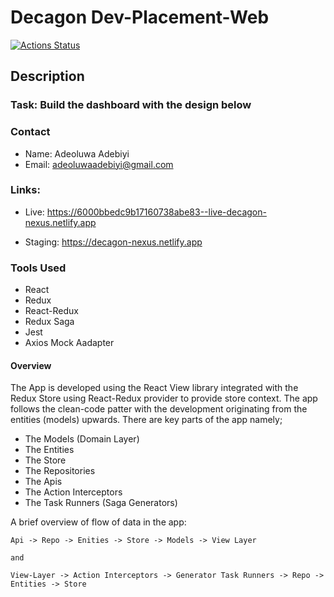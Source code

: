 # Decagon Dev-Placement-Web

[![Actions Status](https://github.com/adeoluwa-adebiyi/decagon-placement-web/workflows/Test,%20Build%20&%20Deploy/badge.svg)](https://github.com/adeoluwa-adebiyi/decagon-placement-web/actions)


## Description

### Task: Build the dashboard with the design below

### Contact

- Name: Adeoluwa Adebiyi
- Email: adeoluwaadebiyi@gmail.com

### Links:

- Live: https://6000bbedc9b17160738abe83--live-decagon-nexus.netlify.app

- Staging: https://decagon-nexus.netlify.app


### Tools Used
- React
- Redux
- React-Redux
- Redux Saga
- Jest
- Axios Mock Aadapter

#### Overview

The App is developed using the React View library integrated with the Redux Store using React-Redux provider to provide store context.
The app follows the clean-code patter with the development originating from the entities (models) upwards.
There are key parts of the app namely;

- The Models (Domain Layer)
- The Entities
- The Store
- The Repositories
- The Apis
- The Action Interceptors
- The Task Runners (Saga Generators)

A brief overview of flow of data in the app:

    Api -> Repo -> Enities -> Store -> Models -> View Layer

    and

    View-Layer -> Action Interceptors -> Generator Task Runners -> Repo -> Entities -> Store

